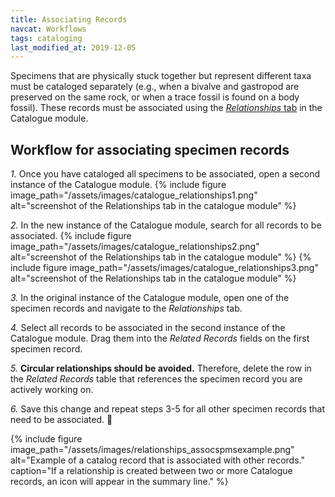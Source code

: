 ```yaml
---
title: Associating Records
navcat: Workflows
tags: cataloging
last_modified_at: 2019-12-05
---
```


Specimens that are physically stuck together but represent different taxa must be cataloged separately (e.g., when a bivalve and gastropod are preserved on the same rock, or when a trace fossil is found on a body fossil). These records must be associated using the [*Relationships* tab](https://lacmip.github.io/emu/documentation/catalogue/) in the Catalogue module.

## Workflow for associating specimen records

*1.* Once you have cataloged all specimens to be associated, open a second instance of the Catalogue module.
{% include figure image_path="/assets/images/catalogue_relationships1.png" alt="screenshot of the Relationships tab in the catalogue module" %}

*2.* In the new instance of the Catalogue module, search for all records to be associated.
{% include figure image_path="/assets/images/catalogue_relationships2.png" alt="screenshot of the Relationships tab in the catalogue module" %}
{% include figure image_path="/assets/images/catalogue_relationships3.png" alt="screenshot of the Relationships tab in the catalogue module" %}

*3.* In the original instance of the Catalogue module, open one of the specimen records and navigate to the *Relationships* tab.

*4.* Select all records to be associated in the second instance of the Catalogue module. Drag them into the *Related Records* fields on the first specimen record.

*5.* **Circular relationships should be avoided.** Therefore, delete the row in the _Related Records_ table that references the specimen record you are actively working on.

*6.* Save this change and repeat steps 3-5 for all other specimen records that need to be associated. :repeat:

{% include figure image_path="/assets/images/relationships_assocspmsexample.png" alt="Example of a catalog record that is associated with other records." caption="If a relationship is created between two or more Catalogue records, an icon will appear in the summary line." %}
